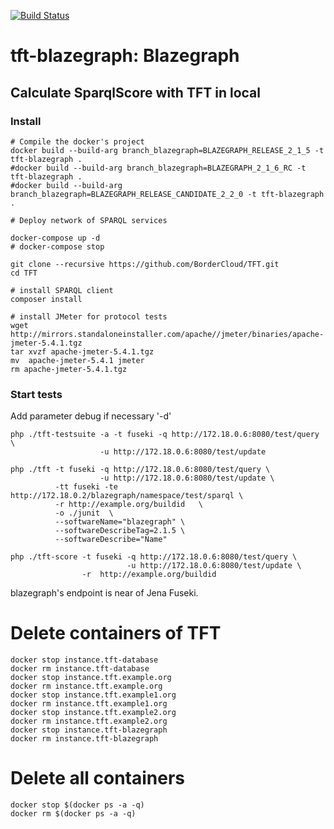 [![Build Status](https://travis-ci.org/BorderCloud/tft-blazegraph.svg)](https://travis-ci.org/BorderCloud/tft-blazegraph)

# tft-blazegraph: Blazegraph 

## Calculate SparqlScore with TFT in local

### Install
```
# Compile the docker's project 
docker build --build-arg branch_blazegraph=BLAZEGRAPH_RELEASE_2_1_5 -t tft-blazegraph .
#docker build --build-arg branch_blazegraph=BLAZEGRAPH_2_1_6_RC -t tft-blazegraph .
#docker build --build-arg branch_blazegraph=BLAZEGRAPH_RELEASE_CANDIDATE_2_2_0 -t tft-blazegraph .
  
# Deploy network of SPARQL services

docker-compose up -d 
# docker-compose stop

git clone --recursive https://github.com/BorderCloud/TFT.git
cd TFT

# install SPARQL client
composer install 

# install JMeter for protocol tests
wget http://mirrors.standaloneinstaller.com/apache//jmeter/binaries/apache-jmeter-5.4.1.tgz
tar xvzf apache-jmeter-5.4.1.tgz 
mv  apache-jmeter-5.4.1 jmeter
rm apache-jmeter-5.4.1.tgz 
```

### Start tests
Add parameter debug if necessary '-d'
```
php ./tft-testsuite -a -t fuseki -q http://172.18.0.6:8080/test/query \
                    -u http://172.18.0.6:8080/test/update

php ./tft -t fuseki -q http://172.18.0.6:8080/test/query \
                    -u http://172.18.0.6:8080/test/update \
          -tt fuseki -te http://172.18.0.2/blazegraph/namespace/test/sparql \
          -r http://example.org/buildid   \
          -o ./junit  \
          --softwareName="blazegraph" \
          --softwareDescribeTag=2.1.5 \
          --softwareDescribe="Name"
        
php ./tft-score -t fuseki -q http://172.18.0.6:8080/test/query \
                          -u http://172.18.0.6:8080/test/update \
                -r  http://example.org/buildid  
```
blazegraph's endpoint is near of Jena Fuseki.

# Delete containers of TFT

```
docker stop instance.tft-database
docker rm instance.tft-database
docker stop instance.tft.example.org
docker rm instance.tft.example.org
docker stop instance.tft.example1.org
docker rm instance.tft.example1.org
docker stop instance.tft.example2.org
docker rm instance.tft.example2.org
docker stop instance.tft-blazegraph
docker rm instance.tft-blazegraph
```

# Delete all containers

```
docker stop $(docker ps -a -q)
docker rm $(docker ps -a -q)
```
